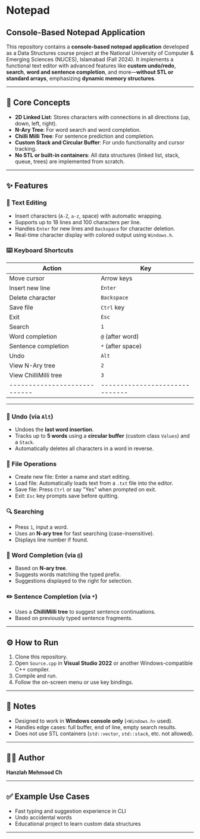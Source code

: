 # Notepad

## Console-Based Notepad Application

This repository contains a **console-based notepad application** developed as a Data Structures course project at the National University of Computer & Emerging Sciences (NUCES), Islamabad (Fall 2024). It implements a functional text editor with advanced features like **custom undo/redo**, **search**, **word and sentence completion**, and more—**without STL or standard arrays**, emphasizing **dynamic memory structures**.

---

## 🧠 Core Concepts

- **2D Linked List**: Stores characters with connections in all directions (up, down, left, right).
- **N-Ary Tree**: For word search and word completion.
- **Chilli Milli Tree**: For sentence prediction and completion.
- **Custom Stack and Circular Buffer**: For undo functionality and cursor tracking.
- **No STL or built-in containers**: All data structures (linked list, stack, queue, trees) are implemented from scratch.

---

## ✨ Features

### 📝 Text Editing
- Insert characters (`A-Z`, `a-z`, space) with automatic wrapping.
- Supports up to 18 lines and 100 characters per line.
- Handles `Enter` for new lines and `Backspace` for character deletion.
- Real-time character display with colored output using `Windows.h`.

### ⌨️ Keyboard Shortcuts
| Action                     | Key                          |
|----------------------------|------------------------------|
| Move cursor                | Arrow keys                   |
| Insert new line            | `Enter`                      |
| Delete character           | `Backspace`                  |
| Save file                  | `Ctrl` key                   |
| Exit                       | `Esc`                        |
| Search                     | `1`                          |
| Word completion            | `@` (after word)             |
| Sentence completion        | `*` (after space)            |
| Undo                       | `Alt`                        |
| View N-Ary tree            | `2`                          |
| View ChilliMilli tree      | `3`                          |
|----------------------------|------------------------------|

---

### 🔄 Undo (via `Alt`)
- Undoes the **last word insertion**.
- Tracks up to **5 words** using a **circular buffer** (custom class `Values`) and a `Stack`.
- Automatically deletes all characters in a word in reverse.

### 💾 File Operations
- Create new file: Enter a name and start editing.
- Load file: Automatically loads text from a `.txt` file into the editor.
- Save file: Press `Ctrl` or say "Yes" when prompted on exit.
- Exit: `Esc` key prompts save before quitting.

### 🔍 Searching
- Press `1`, input a word.
- Uses an **N-ary tree** for fast searching (case-insensitive).
- Displays line number if found.

### 🔡 Word Completion (via `@`)
- Based on **N-ary tree**.
- Suggests words matching the typed prefix.
- Suggestions displayed to the right for selection.

### ✏️ Sentence Completion (via `*`)
- Uses a **ChilliMilli tree** to suggest sentence continuations.
- Based on previously typed sentence fragments.

---

## ⚙️ How to Run

1. Clone this repository.
2. Open `Source.cpp` in **Visual Studio 2022** or another Windows-compatible C++ compiler.
3. Compile and run.
4. Follow the on-screen menu or use key bindings.

---

## 🔐 Notes
- Designed to work in **Windows console only** (`<Windows.h>` used).
- Handles edge cases: full buffer, end of line, empty search results.
- Does not use STL containers (`std::vector`, `std::stack`, etc. not allowed).

---

## 👨‍💻 Author
**Hanzlah Mehmood Ch**

---

## ✅ Example Use Cases
- Fast typing and suggestion experience in CLI
- Undo accidental words
- Educational project to learn custom data structures

---
